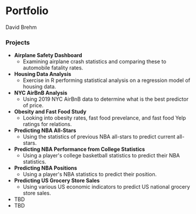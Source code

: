 # Portfolio
David Brehm

### Projects
* **Airplane Safety Dashboard** 
  * Examining airplane crash statistics and comparing these to automobile fatality rates.
* **Housing Data Analysis**
  * Exercise in R performing statistical analysis on a regression model of housing data.
* **NYC AirBnB Analysis**
  * Using 2019 NYC AirBnB data to determine what is the best predictor of price.
* **Obesity and Fast Food Study**
  * Looking into obesity rates, fast food prevelance, and fast food Yelp ratings for relations. 
* **Predicting NBA All-Stars**
  * Using the statistics of previous NBA all-stars to predict current all-stars.
* **Predicting NBA Performance from College Statistics**
  * Using a player's college basketball statistics to predict their NBA statistics.
* **Predicting NBA Positions**
  * Using a player's NBA statistics to predict their position.
* **Predicting US Grocery Store Sales**
  * Using various US economic indicators to predict US national grocery store sales.
* TBD
* TBD
